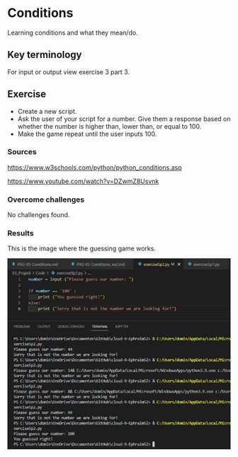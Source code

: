 # Conditions
Learning conditions and what they mean/do.

## Key terminology
For input or output view exercise 3 part 3.

## Exercise
- Create a new script.
- Ask the user of your script for a number. Give them a response based on whether the number is higher than, lower than, or equal to 100.
- Make the game repeat until the user inputs 100.

### Sources
https://www.w3schools.com/python/python_conditions.asp

https://www.youtube.com/watch?v=DZwmZ8Usvnk

### Overcome challenges
No challenges found.

### Results
This is the image where the guessing game works.

![alt text](https://github.com/Techgrounds-Cloud-9/cloud-9-Ephraim52/blob/3d4b33e34940aeddcf9b698379328296b3384842/00_includes/week%204/assignment%205/PRG-05_exercise_p2.png)
